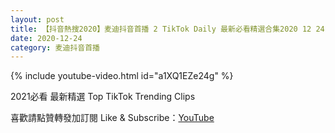 ```yaml
---
layout: post
title: 【抖音熱搜2020】麦迪抖音首播 2 TikTok Daily 最新必看精選合集2020 12 24
date: 2020-12-24
category: 麦迪抖音首播
---
```


{% include youtube-video.html id="a1XQ1EZe24g" %}

2021必看 最新精選 Top TikTok Trending Clips

喜歡請點贊轉發加訂閱 Like & Subscribe：[YouTube](https://www.youtube.com/channel/UCAoR7VcanIPd04uEq_GIylA/videos)

